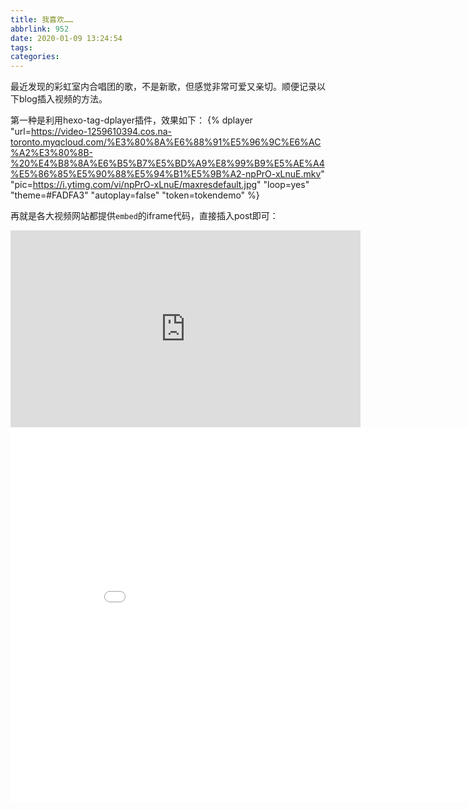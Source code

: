 ```yaml
---
title: 我喜欢……
abbrlink: 952
date: 2020-01-09 13:24:54
tags:
categories:
---
```


最近发现的彩虹室内合唱团的歌，不是新歌，但感觉非常可爱又亲切。顺便记录以下blog插入视频的方法。

第一种是利用hexo-tag-dplayer插件，效果如下：
{% dplayer "url=https://video-1259610394.cos.na-toronto.myqcloud.com/%E3%80%8A%E6%88%91%E5%96%9C%E6%AC%A2%E3%80%8B-%20%E4%B8%8A%E6%B5%B7%E5%BD%A9%E8%99%B9%E5%AE%A4%E5%86%85%E5%90%88%E5%94%B1%E5%9B%A2-npPrO-xLnuE.mkv" "pic=https://i.ytimg.com/vi/npPrO-xLnuE/maxresdefault.jpg" "loop=yes" "theme=#FADFA3" "autoplay=false" "token=tokendemo" %}

再就是各大视频网站都提供`embed`的iframe代码，直接插入post即可：
<iframe width="560" height="315" src="https://www.youtube.com/embed/npPrO-xLnuE" frameborder="0" allow="accelerometer; autoplay; encrypted-media; gyroscope; picture-in-picture" allowfullscreen></iframe>

<iframe width="900" height="600" src="//player.bilibili.com/player.html?aid=9141774&cid=15102406&page=1" scrolling="no" border="0" frameborder="no" framespacing="0" allowfullscreen="true"> </iframe>
